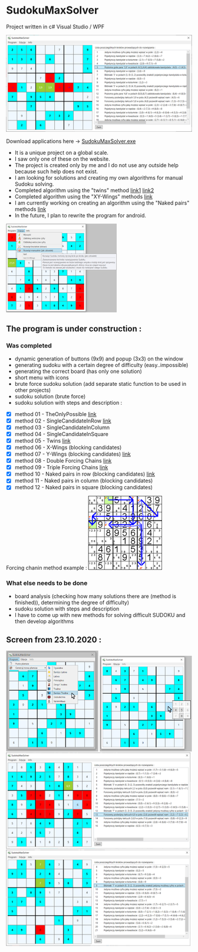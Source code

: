 # SudokuMaxSolver
Project written in c# Visual Studio / WPF

<img src="./projectScreenImage/SudokuMaxSolver6.png" width=600/>

Download applications here -> [SudokuMaxSolver.exe](./SudokuMaxSolver/bin/Debug/SudokuMaxSolver.exe)

* It is a unique project on a global scale.
* I saw only one of these on the website.
* The project is created only by me and I do not use any outside help because such help does not exist.
* I am looking for solutions and creating my own algorithms for manual Sudoku solving.
* Completed algorithm using the "twins" method [link1](https://www.sudokudragon.com/guidehiddentwins.htm) [link2](http://dwojcik.ugu.pl/sudoku/basic/ns.php)
* Completed algorithm using the "XY-Wings" methods [link](http://dwojcik.ugu.pl/sudoku/tough/xywing.php)
* I am currently working on creating an algorithm using the "Naked pairs" methods [link](https://www.learn-sudoku.com/naked-pairs.html)
* In the future, I plan to rewrite the program for android.

<img src="./projectScreenImage/SudokuMaxSolver2.png" width=300/>

## The program is under construction :
### Was completed
* dynamic generation of buttons (9x9) and popup (3x3) on the window
* generating sudoku with a certain degree of difficulty (easy..impossible)
* generating the correct board (has only one solution)
* short menu with icons
* brute force sudoku solution (add separate static function to be used in other projects)
* sudoku solution (brute force)
* sudoku solution with steps and description :
- [x] method 01 - TheOnlyPossible [link]((http://dwojcik.ugu.pl/sudoku/basic/sp.php))
- [x] method 02 - SingleCandidateInRow [link](http://dwojcik.ugu.pl/sudoku/basic/sc.php)
- [x] method 03 - SingleCandidateInColumn
- [x] method 04 - SingleCandidateInSquare
- [x] method 05 - Twins [link](https://www.sudokudragon.com/guidehiddentwins.htm)
- [x] method 06 - X-Wings (blocking candidates)
- [x] method 07 - Y-Wings (blocking candidates) [link](http://dwojcik.ugu.pl/sudoku/tough/xywing.php)
- [x] method 08 - Double Forcing Chains [link](http://dwojcik.ugu.pl/sudoku/extreme/fchain.php)
- [x] method 09 - Triple Forcing Chains [link](http://hodoku.sourceforge.net/en/tech_chains.php)
- [x] method 10 - Naked pairs in row (blocking candidates) [link](https://www.learn-sudoku.com/naked-pairs.html)
- [x] method 11 - Naked pairs in column (blocking candidates)
- [x] method 12 - Naked pairs in square (blocking candidates)

Forcing chanin method example :
<img src="./projectScreenImage/forcingChainExample.png" width=200/>

### What else needs to be done
* board analysis (checking how many solutions there are (method is finished)), determining the degree of difficulty)
* sudoku solution with steps and description
* I have to come up with new methods for solving difficult SUDOKU and then develop algorithms

## Screen from 23.10.2020 :
<img src="./projectScreenImage/SudokuMaxSolver1.png" width=250/>  <img src="./projectScreenImage/SudokuMaxSolver3.png" width=250/>  <img src="./projectScreenImage/SudokuMaxSolver5.png" width=500/>  <img src="./projectScreenImage/SudokuMaxSolver4.png" width=500/>